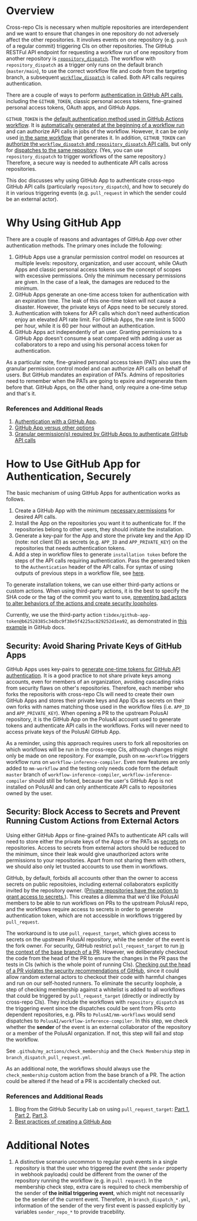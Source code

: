 # Overview
Cross-repo CIs is necessary when multiple repositories are interdependent and we want
to ensure that changes in one repository do not adversely affect the other
repositories. It involves events on one repository (e.g. `push` of a regular commit)
triggering CIs on other repositories. The GitHub RESTFul API endpoint for requesting
a workflow run of one repository from another repository is [`repository_dispatch`](https://docs.github.com/en/actions/using-workflows/events-that-trigger-workflows#repository_dispatch). The workflow with
`repository_dispatch` as a trigger only runs on the default branch (`master/main`), to
use the correct workflow file and code from the targeting branch, a subsequent
[`workflow_dispatch`](https://docs.github.com/en/actions/using-workflows/events-that-trigger-workflows#workflow_dispatch)
is called. Both API calls requires authentication.

There are a couple of ways to perform [authentication in GitHub API calls](https://docs.github.com/en/rest/overview/authenticating-to-the-rest-api?apiVersion=2022-11-28),
including the `GITHUB_TOKEN`, classic personal access tokens,
fine-grained personal access tokens, OAuth apps, and GitHub Apps.

`GITHUB_TOKEN` is the [default authentication method used in GitHub Actions workflow](https://docs.github.com/en/rest/overview/authenticating-to-the-rest-api?apiVersion=2022-11-28#authenticating-in-a-github-actions-workflow).
It is [automatically generated at the beginning of a workflow run](https://docs.github.com/en/actions/security-guides/automatic-token-authentication)
and can authorize API calls in jobs of the workflow. However, it can be only used [in
the same workflow](https://docs.github.com/en/apps/creating-github-apps/authenticating-with-a-github-app/making-authenticated-api-requests-with-a-github-app-in-a-github-actions-workflow)
that generates it. In addition, `GITHUB_TOKEN` can [authorize the
`workflow_dispatch` and `repository_dispatch` API calls](https://github.blog/changelog/2022-09-08-github-actions-use-github_token-with-workflow_dispatch-and-repository_dispatch/),
but only for [dispatches to the same repository](https://github.com/marketplace/actions/repository-dispatch).
(Yes, you can use `repository_dispatch` to trigger workflows of the same repository.)
Therefore, a secure way is needed to authenticate API calls across repositories.

This doc discusses why using GitHub App to authenticate cross-repo GitHub API calls
(particularly `repository_dispatch`), and how to securely do it in various triggering
events (e.g. `pull_request` in which the sender could be an external actor).

# Why Using GitHub App
There are a couple of reasons and advantages of GitHub App over other authentication
methods. The primary ones include the following:

1. GitHub Apps use a granular permission control model on resources at multiple levels:
repository, organization, and user account, while OAuth Apps and classic personal
access tokens use the concept of scopes with excessive permissions. Only the minimum
necessary permissions are given. In the case of a leak, the damages are reduced to
the minimum.
2. GitHub Apps generate an one-time access token for authentication with an expiration
time. The leak of this one-time token will not cause a disaster. However, the private
keys of Apps need to be securely stored.
3. Authentication with tokens for API calls which don't need authentication enjoy an
elevated API rate limit. For GitHub Apps, the rate limit is 5000 per hour, while it is
60 per hour without an authentication.
4. GitHub Apps act independently of an user. Granting permissions to a GitHub App
doesn't consume a seat compared with adding a user as collaborators to a repo and
using his personal access token for authentication.

As a particular note, fine-grained personal access token (PAT) also uses the granular
permission control model and can authorize API calls on behalf of users. But GitHub
mandates an expiration of PATs. Admins of repositories need to remember when the PATs
are going to epxire and regenerate them before that. GitHub Apps, on the other hand,
only require a one-time setup and that's it.

### References and Additional Reads
1. [Authentication with a GitHub App](https://docs.github.com/en/apps/creating-github-apps/authenticating-with-a-github-app/authenticating-as-a-github-app-installation).
2. [GitHub App versus other options](https://docs.github.com/en/apps/creating-github-apps/about-creating-github-apps/deciding-when-to-build-a-github-app)
3. [Granular permission(s) required by GitHub Apps to authenticate GitHub API calls](https://docs.github.com/en/rest/overview/permissions-required-for-github-apps?apiVersion=2022-11-28)


# How to Use GitHub App for Authentication, Securely

The basic mechanism of using GitHub Apps for authentication works as follows.

1. Create a GitHub App with the minimum [necessary permissions](https://docs.github.com/en/rest/overview/permissions-required-for-github-apps?apiVersion=2022-11-28)
for desired API calls.
2. Install the App on the repositories you want it to
authenticate for. If the repositories belong to other users, they should initiate the
installation.
3. Generate a key-pair for the App and store the private key and the App ID (note:
not client ID) as secrets (e.g. `APP_ID` and `APP_PRIVATE_KEY`) on the repositories
that needs authentication tokens.
4. Add a step in workflow files to generate `installation token`
before the steps of the API calls requiring authentication. Pass the generated token
to the `Authentication` header of the API calls. For syntax of using outputs of
previous steps in a workflow file, see [here](https://docs.github.com/en/actions/using-jobs/defining-outputs-for-jobs).

To generate installation tokens, we can use either third-party actions or custom
actions. When using third-party actions, it is the best to specify the SHA code
or the tag of the commit you want to use, [preventing bad actors to alter behaviors
of the actions and create security loopholes](https://docs.github.com/en/actions/security-guides/security-hardening-for-github-actions#using-third-party-actions).

Currently, we use the third-party action `tibdex/github-app-token@b62528385c34dbc9f38e5f4225ac829252d1ea92`, as demonstrated in [this
example](https://docs.github.com/en/apps/creating-github-apps/authenticating-with-a-github-app/making-authenticated-api-requests-with-a-github-app-in-a-github-actions-workflow)
in GitHub docs.

## Security: Avoid Sharing Private Keys of GitHub Apps
GitHub Apps uses key-pairs to [generate one-time tokens for GitHub API authentication](https://docs.github.com/en/apps/creating-github-apps/authenticating-with-a-github-app/managing-private-keys-for-github-apps).
It is a good practice to not share private keys among accounts, even for members of
an organization, avoiding cascading risks from security flaws on other's repositories.
Therefore, each member who forks the repositoris with cross-repo CIs will need
to create their own GitHub Apps and stores their private keys and App IDs as
secrets on their own forks with names matching those used in the workflow files
(i.e. `APP_ID` and `APP_PRIVATE_KEY`). When opening a PR to the upstream PolusAI
repository, it is the GitHub App on the PolusAI account used to generate tokens
and authenticate API calls in the workflows. Forks will never need to access
private keys of the PolusAI GitHub App.

As a reminder, using this approach requires users to fork all repositories on which
workflows will be run in the cross-repo CIs, although changes might only be made on
one repository. For example, push on `mm-workflow` triggers workflow runs on
`workflow-inference-compiler`. Even new features are only added to `mm-workflow` and
the testing only needs code form the default `master` branch of
`workflow-inference-compiler`, `workflow-inference-compiler` should still be forked,
because the user's GitHub App is not installed on PolusAI and can only anthenticate API
calls to repositories owned by the user.

## Security: Block Access to Secrets and Prevent Running Custom Actions from External Actors
Using either GitHub Apps or fine-grained PATs to authenticate API calls will need to
store either the private keys of the Apps or the PATs as [secrets](https://docs.github.com/en/actions/security-guides/encrypted-secrets)
on repositories. Access to secrets from external actors should be reduced to the
minimum, since their leak would give unauthorized actors write permissions to your
repositories. Apart from not sharing them with others, we should also only let
trusted accounts to use them in workflows.

GitHub, by default, forbids all accounts other than the owner to access secrets
on public repositoies, including external collaborators explicitly invited by
the repository owner. ([Private repositories have the option to grant access to
secrets.](https://docs.github.com/en/repositories/managing-your-repositorys-settings-and-features/enabling-features-for-your-repository/managing-github-actions-settings-for-a-repository#enabling-workflows-for-forks-of-private-repositories)). This creates a dilemma that we'd like PolusAI members to be able
to run workflows on PRs to the upstream PolusAI repo, and the workflows require
access to secrets in order to generate authentication token, which are not accessible
in workflows triggered by `pull_request`.

The workaround is to use `pull_request_target`, which gives access to secrets on
the upstream PolusAI repository, while the sender of the event is the fork owner.
For security, GitHub restrict `pull_request_target` to run [in the context of the
base branch of a PR](https://docs.github.com/en/actions/using-workflows/events-that-trigger-workflows#pull_request_target).
However, we deliberately checkout the code from the head of the PR to ensure the
changes in the PR pass the tests in CIs (which is the whole point of running CIs).
[Checking out the head of a PR violates the security recommendations of GitHub](https://securitylab.github.com/research/github-actions-preventing-pwn-requests/),
since it could allow random external actors to checkout their code with harmful
changes and run on our self-hosted runners. To eliminate the security loophole, a
step of checking membership against a whitelist is added to all workflows that could
be triggered by `pull_request_target` (directly or indirectly by cross-repo CIs).
They include the workflows with `repository_dispatch` as the triggering event since
the dispatches could be sent from PRs onto dependent repositories, e.g. PRs to `PolusAI/mm-workflows` would send dispatches to
`PolusAI/workflow-inference-compiler`. In this step, we check whether the **sender** of the event is an external collaborator of the repository or a member of the PolusAI organization. If not, this step will fail and stop the workflow.

See `.github/my_actions/check_membership` and the `Check Membership` step in
`branch_dispatch_pull_request.yml`.

As an additional note, the workflows should always use the `check_membership` custom
action from the base branch of a PR. The action could be altered if the head of a PR
is accidentally checked out.

### References and Additional Reads
1. Blog from the GitHub Security Lab on using `pull_request_target`:
[Part 1](https://securitylab.github.com/research/github-actions-preventing-pwn-requests/),
[Part 2](https://securitylab.github.com/research/github-actions-untrusted-input/),
[Part 3](https://securitylab.github.com/research/github-actions-building-blocks/).
2. [Best practices of creating a GitHub App](https://docs.github.com/en/apps/creating-github-apps/about-creating-github-apps/best-practices-for-creating-a-github-app)

# Additional Notes
1. A distinctive scenario uncommon to
regular push events in a single repository is that the user who triggered the event
(the `sender` property in webhook payloads) could be different from
the owner of the repository running the workflow (e.g. in `pull request`). In the
membership check step, extra care is required to check membership of the sender
of **the initial triggering event**, which might not necessarily be the
sender of the current event. Therefore, in `branch_dispatch_*.yml`, information of the sender of the very first event is passed explicitly by variables `sender_repo_*` to
provide tracebility.